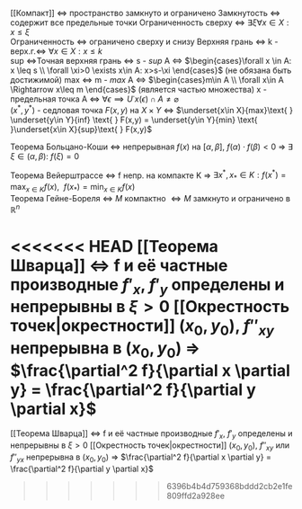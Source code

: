 
[[Компакт]] <=> пространство замкнуто и ограничено
Замкнутость <=> содержит все предельные точки
Ограниченность сверху <=> $\exists \xi \forall x\in X: x\leq \xi$   
Ограниченность <=> ограничено сверху и снизу
Верхняя  грань <=> k - верх.г.$\iff$  $\forall x\in X: x\leq k$     
sup <=>Точная верхняя грань <=> s - $sup$ A $\iff$ $\begin{cases}\forall x \in A: x \leq s \\ \forall \xi>0  \exists x\in A: x>s-\xi \end{cases}$    (не обязана быть достижимой)
max <=> m - $max$ A <=> $\begin{cases}m\in A \\  \forall x\in A \Rightarrow x\leq m \end{cases}$  (является частью множества) 
x - предельная точка A <=> $\forall \epsilon \implies  U˙{x}(\epsilon) \cap A \neq \varnothing$   
$(x^*,y^*)$ - седловая точка $F(x,y)$  на $X \times Y$  $\iff$  $\underset{x\in X}{max}\text{ } \underset{y\in Y}{inf} \text{ } F(x,y) = \underset{y\in Y}{min} \text{ }\underset{x\in X}{sup}\text{ } F(x,y)$  

Теорема Больцано-Коши $\iff$  непрерывная $f(x)$ на $[\alpha, \beta]$, $f(\alpha) \cdot f(\beta) < 0$ $\Rightarrow$ $\exists$ $\xi \in (\alpha, \beta)$: $f(\xi) = 0$

Теорема Вейерштрассе $\iff$ f непр. на компакте K $\Rightarrow$ $\exists x^*, x_* \in K : f(x^*) = \max_{x \in K} f(x), ~~ f(x_*) = \min_{x \in K} f(x)$  
Теорема Гейне-Бореля <=>  $M \text{ компактно } \iff M \text{ замкнуто и ограничено в } \mathbb{R}^n$

<<<<<<< HEAD
[[Теорема Шварца]] $\iff$ f и её частные производные $f'_x$, $f'_y$ определены и непрерывны в $\xi>0$ [[Окрестность точек|окрестности]] $(x_0,y_0)$,  $f''_{xy}$ непрерывна в $(x_0,y_0)$ $\Rightarrow$  $\frac{\partial^2  f}{\partial x \partial y} = \frac{\partial^2 f}{\partial y \partial x}$ 
=======
[[Теорема Шварца]] $\iff$ f и её частные производные $f'_x$, $f'_y$ определены и непрерывны в $\xi>0$ [[Окрестность точек|окрестности]] $(x_0,y_0)$,  $f''_{xy}$ или $f''_{yx}$ непрерывна в $(x_0,y_0)$ $\Rightarrow$  $\frac{\partial^2  f}{\partial x \partial y} = \frac{\partial^2 f}{\partial y \partial x}$ 
>>>>>>> 6396b4b4d759368bddd2cb2e1fe809ffd2a928ee




